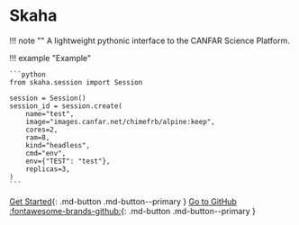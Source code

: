 # Skaha

!!! note ""
    A lightweight pythonic interface to the CANFAR Science Platform.

!!! example "Example"

    ```python
    from skaha.session import Session

    session = Session()
    session_id = session.create(
        name="test",
        image="images.canfar.net/chimefrb/alpine:keep",
        cores=2,
        ram=8,
        kind="headless",
        cmd="env",
        env={"TEST": "test"},
        replicas=3,
    )
    ```

[Get Started](get-started.md){: .md-button .md-button--primary } 
[Go to GitHub :fontawesome-brands-github:](https://github.com/chimefrb/skaha){: .md-button .md-button--primary }